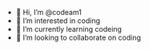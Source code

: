 - 👋 Hi, I’m @codeam1
- 👀 I’m interested in coding
- 🌱 I’m currently learning codeing
- 💞️ I’m looking to collaborate on coding

<!---
codeam1/codeam1 is a ✨ special ✨ repository because its `README.md` (this file) appears on your GitHub profile.
You can click the Preview link to take a look at your changes.
--->
